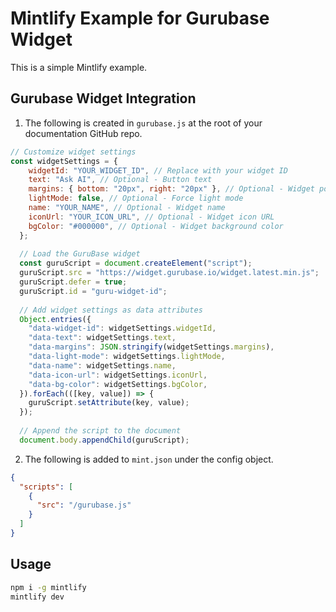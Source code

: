 # Mintlify Example for Gurubase Widget

This is a simple Mintlify example.

## Gurubase Widget Integration

1. The following is created in `gurubase.js` at the root of your documentation GitHub repo.

```js
// Customize widget settings
const widgetSettings = {
    widgetId: "YOUR_WIDGET_ID", // Replace with your widget ID
    text: "Ask AI", // Optional - Button text
    margins: { bottom: "20px", right: "20px" }, // Optional - Widget positioning
    lightMode: false, // Optional - Force light mode
    name: "YOUR_NAME", // Optional - Widget name
    iconUrl: "YOUR_ICON_URL", // Optional - Widget icon URL
    bgColor: "#000000", // Optional - Widget background color
  };
  
  // Load the GuruBase widget
  const guruScript = document.createElement("script");
  guruScript.src = "https://widget.gurubase.io/widget.latest.min.js";
  guruScript.defer = true;
  guruScript.id = "guru-widget-id";
  
  // Add widget settings as data attributes
  Object.entries({
    "data-widget-id": widgetSettings.widgetId,
    "data-text": widgetSettings.text,
    "data-margins": JSON.stringify(widgetSettings.margins),
    "data-light-mode": widgetSettings.lightMode,
    "data-name": widgetSettings.name,
    "data-icon-url": widgetSettings.iconUrl,
    "data-bg-color": widgetSettings.bgColor,
  }).forEach(([key, value]) => {
    guruScript.setAttribute(key, value);
  });
  
  // Append the script to the document
  document.body.appendChild(guruScript);
```

2. The following is added to `mint.json` under the config object.

```json
{
  "scripts": [
    {
      "src": "/gurubase.js"
    }
  ]
}
```

## Usage

```bash
npm i -g mintlify
mintlify dev
```